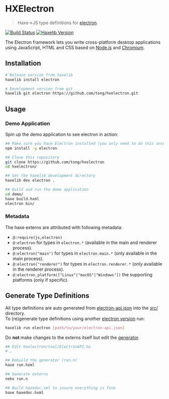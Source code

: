 
HXElectron
==========

> Haxe→JS type definitions for [electron](https://electronjs.org/).

[![Build Status](https://img.shields.io/travis/tong/hxelectron/master.svg?style=flat-square)](https://travis-ci.org/tong/hxelectron) [![Haxelib Version](https://img.shields.io/github/tag/tong/hxelectron.svg?style=flat-square&colorA=EA8220&colorB=FBC707&label=haxelib)](http://lib.haxe.org/p/electron/)

The Electron framework lets you write cross-platform desktop applications using JavaScript, HTML and CSS based on [Node.js](https://nodejs.org/) and [Chromium](http://www.chromium.org).


## Installation

```sh
# Release version from haxelib
haxelib install electron

# Development version from git
haxelib git electron https://github.com/tong/hxelectron.git
```


## Usage

### Demo Application

Spin up the demo application to see electron in action:

```sh
## Make sure you have Electron installed (you only need to do this once)
npm install -g electron

## Clone this repository
git clone https://github.com/tong/hxelectron
cd hxelectron/

## Set the haxelib development directory
haxelib dev electron .

## Build and run the demo application
cd demo/
haxe build.hxml
electron bin/
```

### Metadata

The haxe externs are attributed with following metadata:
 - `@:require(js,electron)`
 - `@:electron` for types in `electron.*` (available in the main and renderer process).
 - `@:electron("main")` for types in `electron.main.*` (only available in the main process).
 - `@:electron("renderer")` for types in `electron.renderer.*` (only available in the renderer process).
 - `@:electron_platform(["Linux"|"macOS"|"Windows"])` the supporting platforms (only if specific).


## Generate Type Definitions

All type definitions are auto generated from [electron-api.json](electron-api.json) into the [src/](src/) directory.  
To (re)generate type definitions using another [electron version](https://github.com/electron/electron/releases) run:
```sh
haxelib run electron [path/to/your/electron-api.json]
```

Do **not** make changes to the externs itself but edit the [generator](tool/ElectronAPI.hx).
```sh
## Edit hxelectron/tool/ElectronAPI.hx
# …

## Rebuild the generator (run.n)
haxe run.hxml

## Generate externs
neko run.n

## Build haxedoc.xml to insure everything is fine
haxe haxedoc.hxml
```
